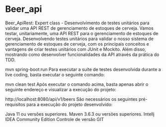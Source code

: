 # Beer_api
Beer_ApiRest: Expert class - Desenvolvimento de testes unitários para validar uma API REST de gerenciamento de estoques de cerveja.
Vamos testar, unitariamente, uma API REST para o gerenciamento de estoques de cerveja. Desenvolvendo testes unitários para validar o nosso sistema de gerenciamento de estoques de cerveja, com os principais conceitos e vantagens de criar testes unitários com JUnit e Mockito. Além disso, mostrando como desenvolver funcionalidades da API através da prática do TDD.

mvn spring-boot:run 
Para executar a suíte de testes desenvolvida durante a live coding, basta executar o seguinte comando:

mvn clean test
Após executar o comando acima, basta apenas abrir o seguinte endereço e visualizar a execução do projeto:

http://localhost:8080/api/v1/beers
São necessários os seguintes pré-requisitos para a execução do projeto desenvolvido:

Java 11 ou versões superiores.
Maven 3.6.3 ou versões superiores.
Intellj IDEA Community Edition
Controle de versão GIT
